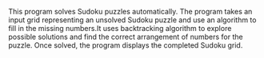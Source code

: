 This program solves Sudoku puzzles automatically. The program takes an input grid representing an unsolved Sudoku puzzle and use an algorithm to fill in the missing numbers.It uses backtracking algorithm to explore possible solutions and find the correct arrangement of numbers for the puzzle. Once solved, the program displays the completed Sudoku grid.
